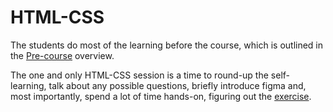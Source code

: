 # HTML-CSS

The students do most of the learning before the course, which is outlined in the [Pre-course](/Pre-course/readme.md) overview.

The one and only HTML-CSS session is a time to round-up the self-learning, talk about any possible questions, briefly introduce figma and, most importantly, spend a lot of time hands-on, figuring out the [exercise](/The-one-and-only-week1/readme.md).
